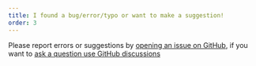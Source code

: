 ```yaml
---
title: I found a bug/error/typo or want to make a suggestion!
order: 3
---
```


Please report errors or suggestions by [opening an issue on GitHub](https://github.com/rpsychologist/rpsychologist-com/issues), if you want to [ask a question use GitHub discussions](https://github.com/rpsychologist/rpsychologist-com/discussions)